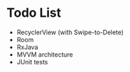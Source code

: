 # Todo List

- RecyclerView (with Swipe-to-Delete)
- Room
- RxJava
- MVVM architecture
- JUnit tests

